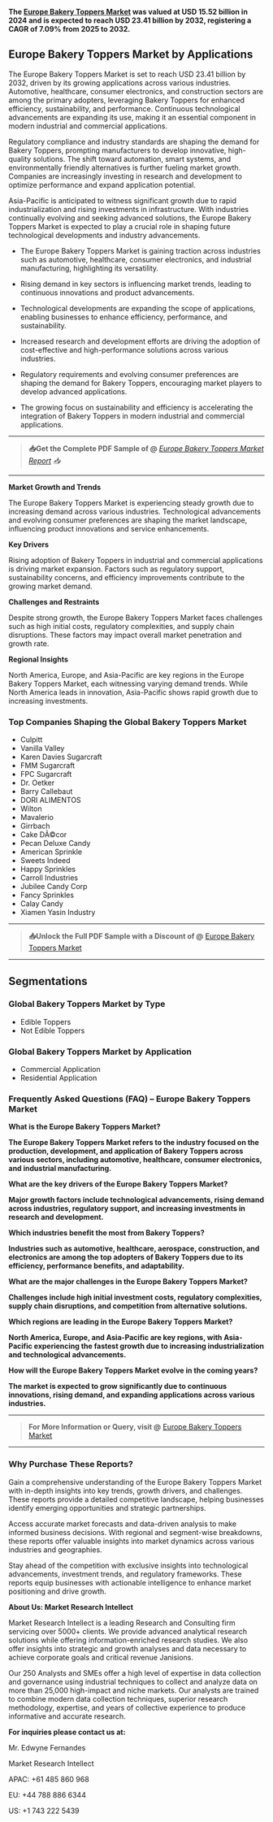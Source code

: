 <p><strong>The <a href="https://www.marketresearchintellect.com/download-sample/?rid=1005822&amp;utm_source=Pulse-April-Europe&amp;utm_medium=852">Europe Bakery Toppers Market</a> was valued at USD 15.52 billion in 2024 and is expected to reach USD 23.41 billion by 2032, registering a CAGR of 7.09% from 2025 to 2032.</strong></p><h2>Europe Bakery Toppers Market by Applications&nbsp;</h2><p><p>The Europe Bakery Toppers Market is set to reach USD 23.41 billion by 2032, driven by its growing applications across various industries. Automotive, healthcare, consumer electronics, and construction sectors are among the primary adopters, leveraging Bakery Toppers for enhanced efficiency, sustainability, and performance. Continuous technological advancements are expanding its use, making it an essential component in modern industrial and commercial applications.</p><p>Regulatory compliance and industry standards are shaping the demand for Bakery Toppers, prompting manufacturers to develop innovative, high-quality solutions. The shift toward automation, smart systems, and environmentally friendly alternatives is further fueling market growth. Companies are increasingly investing in research and development to optimize performance and expand application potential.</p><p>Asia-Pacific is anticipated to witness significant growth due to rapid industrialization and rising investments in infrastructure. With industries continually evolving and seeking advanced solutions, the Europe Bakery Toppers Market is expected to play a crucial role in shaping future technological developments and industry advancements.</p></p><ul><li><p>The Europe Bakery Toppers Market is gaining traction across industries such as automotive, healthcare, consumer electronics, and industrial manufacturing, highlighting its versatility.</p></li><li><p>Rising demand in key sectors is influencing market trends, leading to continuous innovations and product advancements.</p></li><li><p>Technological developments are expanding the scope of applications, enabling businesses to enhance efficiency, performance, and sustainability.</p></li><li><p>Increased research and development efforts are driving the adoption of cost-effective and high-performance solutions across various industries.</p></li><li><p>Regulatory requirements and evolving consumer preferences are shaping the demand for Bakery Toppers, encouraging market players to develop advanced applications.</p></li><li><p>The growing focus on sustainability and efficiency is accelerating the integration of Bakery Toppers in modern industrial and commercial applications.</p></li></ul><hr /><blockquote><p><strong><span class="font-[700]">📥Get the Complete PDF Sample of @ </span></strong><em><span class="font-[700]"><a href="https://www.marketresearchintellect.com/download-sample/?rid=1005822&amp;utm_source=Pulse-April-Europe&amp;utm_medium=852" target="_blank" data-tracking-control-name="article-ssr-frontend-pulse_little-text-block" data-tracking-will-navigate="" data-test-link="">Europe Bakery Toppers Market Report</a>&nbsp;📥</span></em></p></blockquote><hr /><p class="" data-start="77" data-end="360"><strong data-start="77" data-end="105">Market Growth and Trends</strong></p><p class="" data-start="77" data-end="360">The Europe Bakery Toppers Market is experiencing steady growth due to increasing demand across various industries. Technological advancements and evolving consumer preferences are shaping the market landscape, influencing product innovations and service enhancements.</p><p class="" data-start="362" data-end="606"><strong data-start="362" data-end="377">Key Drivers</strong></p><p class="" data-start="362" data-end="606">Rising adoption of Bakery Toppers in industrial and commercial applications is driving market expansion. Factors such as regulatory support, sustainability concerns, and efficiency improvements contribute to the growing market demand.</p><p class="" data-start="608" data-end="849"><strong data-start="608" data-end="637">Challenges and Restraints</strong></p><p class="" data-start="608" data-end="849">Despite strong growth, the Europe Bakery Toppers Market faces challenges such as high initial costs, regulatory complexities, and supply chain disruptions. These factors may impact overall market penetration and growth rate.</p><p class="" data-start="851" data-end="1095"><strong data-start="851" data-end="872">Regional Insights</strong></p><p class="" data-start="851" data-end="1095">North America, Europe, and Asia-Pacific are key regions in the Europe Bakery Toppers Market, each witnessing varying demand trends. While North America leads in innovation, Asia-Pacific shows rapid growth due to increasing investments.</p><p><h3>Top Companies Shaping the Global Bakery Toppers Market </h3><ul><li>Culpitt</li><li>Vanilla Valley</li><li>Karen Davies Sugarcraft</li><li>FMM Sugarcraft</li><li>FPC Sugarcraft</li><li>Dr. Oetker</li><li>Barry Callebaut</li><li>DORI ALIMENTOS</li><li>Wilton</li><li>Mavalerio</li><li>Girrbach</li><li>Cake DÃ©cor</li><li>Pecan Deluxe Candy</li><li>American Sprinkle</li><li>Sweets Indeed</li><li>Happy Sprinkles</li><li>Carroll Industries</li><li>Jubilee Candy Corp</li><li>Fancy Sprinkles</li><li>Calay Candy</li><li>Xiamen Yasin Industry</li></ul></p><hr /><blockquote><p><strong>📥Unlock the Full PDF Sample with a Discount of @</strong> <a href="https://www.marketresearchintellect.com/ask-for-discount/?rid=1005822&amp;utm_source=Pulse-April-Europe&amp;utm_medium=852">Europe Bakery Toppers Market</a></p></blockquote><hr /><p><h2>Segmentations</h2><h3>Global Bakery Toppers Market by Type</h3><ul><li>Edible Toppers</li><li>Not Edible Toppers</li></ul><h3>Global Bakery Toppers Market by Application</h3><ul><li>Commercial Application</li><li>Residential Application</li></ul></p><h3><strong>Frequently Asked Questions (FAQ) &ndash; Europe Bakery Toppers Market</strong></h3><p><strong>What is the Europe Bakery Toppers Market?</strong></p><p><strong>The Europe Bakery Toppers Market refers to the industry focused on the production, development, and application of Bakery Toppers across various sectors, including automotive, healthcare, consumer electronics, and industrial manufacturing.</strong></p><p><strong>What are the key drivers of the Europe Bakery Toppers Market?</strong></p><p><strong>Major growth factors include technological advancements, rising demand across industries, regulatory support, and increasing investments in research and development.</strong></p><p><strong>Which industries benefit the most from Bakery Toppers?</strong></p><p><strong>Industries such as automotive, healthcare, aerospace, construction, and electronics are among the top adopters of Bakery Toppers due to its efficiency, performance benefits, and adaptability.</strong></p><p><strong>What are the major challenges in the Europe Bakery Toppers Market?</strong></p><p><strong>Challenges include high initial investment costs, regulatory complexities, supply chain disruptions, and competition from alternative solutions.</strong></p><p><strong>Which regions are leading in the Europe Bakery Toppers Market?</strong></p><p><strong>North America, Europe, and Asia-Pacific are key regions, with Asia-Pacific experiencing the fastest growth due to increasing industrialization and technological advancements.</strong></p><p><strong>How will the Europe Bakery Toppers Market evolve in the coming years?</strong></p><p><strong>The market is expected to grow significantly due to continuous innovations, rising demand, and expanding applications across various industries.</strong></p><hr /><blockquote><p><span class="font-[700]"><strong>For More Information or Query, visit&nbsp;@</strong>&nbsp;</span><span class="font-[700]"><a href="https://www.marketresearchintellect.com/product/global-bakery-toppers-market/?utm_source=Linkedin&utm_medium=852" target="_blank" data-tracking-control-name="article-ssr-frontend-pulse_little-text-block" data-tracking-will-navigate="" data-test-link="">Europe Bakery Toppers Market</a></span></p></blockquote><hr /><h3><strong data-start="0" data-end="31">Why Purchase These Reports?</strong></h3><p class="" data-start="35" data-end="297">Gain a comprehensive understanding of the Europe Bakery Toppers Market with in-depth insights into key trends, growth drivers, and challenges. These reports provide a detailed competitive landscape, helping businesses identify emerging opportunities and strategic partnerships.</p><p class="" data-start="299" data-end="540">Access accurate market forecasts and data-driven analysis to make informed business decisions. With regional and segment-wise breakdowns, these reports offer valuable insights into market dynamics across various industries and geographies.</p><p class="" data-start="542" data-end="784">Stay ahead of the competition with exclusive insights into technological advancements, investment trends, and regulatory frameworks. These reports equip businesses with actionable intelligence to enhance market positioning and drive growth.</p><p><strong><span class="font-[700]">About Us: Market Research Intellect</span></strong></p><p><span class="">Market Research Intellect is a leading Research and Consulting firm servicing over 5000+ clients. We provide advanced analytical research solutions while offering information-enriched research studies.&nbsp;</span>We also offer insights into strategic and growth analyses and data necessary to achieve corporate goals and critical revenue Janisions.</p><p><span class="">Our 250 Analysts and SMEs offer a high level of expertise in data collection and governance using industrial techniques to collect and analyze data on more than 25,000 high-impact and niche markets. Our analysts are trained to combine modern data collection techniques, superior research methodology, expertise, and years of collective experience to produce informative and accurate research.</span></p><p><strong>For inquiries please contact us at:</strong></p><p>Mr. Edwyne Fernandes</p><p>Market Research Intellect</p><p>APAC: +61 485 860 968</p><p>EU: +44 788 886 6344</p><p>US: +1 743 222 5439</p>
